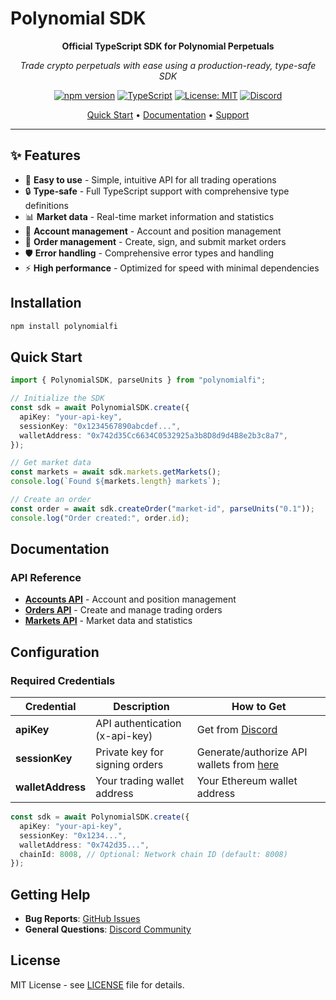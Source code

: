 # Polynomial SDK

<div align="center">

**Official TypeScript SDK for Polynomial Perpetuals**

_Trade crypto perpetuals with ease using a production-ready, type-safe SDK_

[![npm version](https://img.shields.io/npm/v/polynomialfi.svg)](https://www.npmjs.com/package/polynomialfi)
[![TypeScript](https://img.shields.io/badge/TypeScript-Ready-blue.svg)](https://www.typescriptlang.org/)
[![License: MIT](https://img.shields.io/badge/License-MIT-yellow.svg)](https://opensource.org/licenses/MIT)
[![Discord](https://img.shields.io/badge/Discord-Join%20Chat-7289da?style=flat&logo=discord)](https://discord.gg/polynomial)

[Quick Start](#quick-start) • [Documentation](#documentation) • [Support](#getting-help)

</div>

---

## ✨ Features

- 🚀 **Easy to use** - Simple, intuitive API for all trading operations
- 🔒 **Type-safe** - Full TypeScript support with comprehensive type definitions
- 📊 **Market data** - Real-time market information and statistics
- 💼 **Account management** - Account and position management
- 📝 **Order management** - Create, sign, and submit market orders
- 🛡️ **Error handling** - Comprehensive error types and handling
- ⚡ **High performance** - Optimized for speed with minimal dependencies

## Installation

```bash
npm install polynomialfi
```

## Quick Start

```typescript
import { PolynomialSDK, parseUnits } from "polynomialfi";

// Initialize the SDK
const sdk = await PolynomialSDK.create({
  apiKey: "your-api-key",
  sessionKey: "0x1234567890abcdef...",
  walletAddress: "0x742d35Cc6634C0532925a3b8D8d9d4B8e2b3c8a7",
});

// Get market data
const markets = await sdk.markets.getMarkets();
console.log(`Found ${markets.length} markets`);

// Create an order
const order = await sdk.createOrder("market-id", parseUnits("0.1"));
console.log("Order created:", order.id);
```

## Documentation

### API Reference

- **[Accounts API](./docs/accounts.md)** - Account and position management
- **[Orders API](./docs/orders.md)** - Create and manage trading orders
- **[Markets API](./docs/markets.md)** - Market data and statistics

## Configuration

### Required Credentials

| Credential        | Description                    | How to Get                                                                                 |
| ----------------- | ------------------------------ | ------------------------------------------------------------------------------------------ |
| **apiKey**        | API authentication (x-api-key) | Get from [Discord](https://discord.gg/polynomial)                                          |
| **sessionKey**    | Private key for signing orders | Generate/authorize API wallets from [here](https://polynomial.fi/en/mainnet/portfolio/api) |
| **walletAddress** | Your trading wallet address    | Your Ethereum wallet address                                                               |

```typescript
const sdk = await PolynomialSDK.create({
  apiKey: "your-api-key",
  sessionKey: "0x1234...",
  walletAddress: "0x742d35...",
  chainId: 8008, // Optional: Network chain ID (default: 8008)
});
```

## Getting Help

- **Bug Reports**: [GitHub Issues](https://github.com/polynomial-protocol/polynomial-sdk/issues)
- **General Questions**: [Discord Community](https://discord.gg/polynomial)

## License

MIT License - see [LICENSE](LICENSE) file for details.
